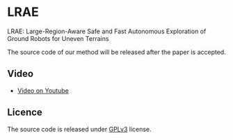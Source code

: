 # LRAE
LRAE: Large-Region-Aware Safe and Fast Autonomous Exploration of Ground Robots for Uneven Terrains

The source code of our method will be released after the paper is accepted.
## Video
* [Video on Youtube](https://youtu.be/xePDPZluLes)
## Licence
The source code is released under [GPLv3](http://www.gnu.org/licenses/) license.
